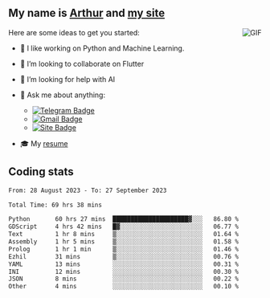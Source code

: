 
## My name is [Arthur](https://www.linkedin.com/in/arthur-novais-201420/) and [my site](https://arthurcn96.github.io/)

<!--
**Arthurcn96/Arthurcn96** is a ✨ _special_ ✨ repository because its `README.md` (this file) appears on your GitHub profile.
-->
<img align="right"  max-width="440" max-height="240" alt="GIF" src="https://raw.githubusercontent.com/Arthurcn96/Arthurcn96/master/helloThere.gif" />

Here are some ideas to get you started:

- 🤖 I like working on Python and Machine Learning.
- 👯 I’m looking to collaborate on Flutter
- 🤔 I’m looking for help with AI
- 💬 Ask me about anything:
    - [![Telegram Badge](https://img.shields.io/badge/-@Arthurcn9-0088cc?style=for-the-badge&logo=Telegram&logoColor=white)](https://t.me/Arthurcn9)
    - [![Gmail Badge](https://img.shields.io/badge/-@Arthurcn9-red?style=for-the-badge&logo=Gmail&logoColor=white)](mailto:Arthurcn96@gmail.com)
    - [![Site Badge](https://img.shields.io/badge/arthurcn96.github.io-informational?style=for-the-badge&logo=internetexplorer)](https://arthurcn96.github.io/)

- 🎓 My [resume](https://github.com/Arthurcn96/resume/blob/master/Resume_PT-BR.pdf)


## Coding stats
<!--START_SECTION:waka-->

```txt
From: 28 August 2023 - To: 27 September 2023

Total Time: 69 hrs 38 mins

Python       60 hrs 27 mins  █████████████████████▓░░░   86.80 %
GDScript     4 hrs 42 mins   █▓░░░░░░░░░░░░░░░░░░░░░░░   06.77 %
Text         1 hr 8 mins     ▒░░░░░░░░░░░░░░░░░░░░░░░░   01.64 %
Assembly     1 hr 5 mins     ▒░░░░░░░░░░░░░░░░░░░░░░░░   01.58 %
Prolog       1 hr 1 min      ▒░░░░░░░░░░░░░░░░░░░░░░░░   01.46 %
Ezhil        31 mins         ▒░░░░░░░░░░░░░░░░░░░░░░░░   00.76 %
YAML         13 mins         ░░░░░░░░░░░░░░░░░░░░░░░░░   00.31 %
INI          12 mins         ░░░░░░░░░░░░░░░░░░░░░░░░░   00.30 %
JSON         8 mins          ░░░░░░░░░░░░░░░░░░░░░░░░░   00.22 %
Other        4 mins          ░░░░░░░░░░░░░░░░░░░░░░░░░   00.10 %
```

<!--END_SECTION:waka-->
